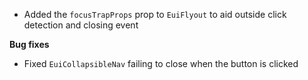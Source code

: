- Added the `focusTrapProps` prop to `EuiFlyout` to aid outside click detection and closing event

**Bug fixes**

- Fixed `EuiCollapsibleNav` failing to close when the button is clicked

